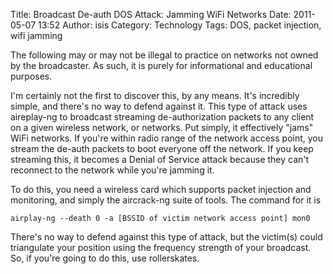 Title: Broadcast De-auth DOS Attack: Jamming WiFi Networks
Date: 2011-05-07 13:52
Author: isis
Category: Technology
Tags: DOS, packet injection, wifi jamming

The following may or may not be illegal to practice on networks not
owned by the broadcaster. As such, it is purely for informational and
educational purposes.

I'm certainly not the first to discover this, by any means. It's
incredibly simple, and there's no way to defend against it. This type of
attack uses aireplay-ng to broadcast streaming de-authorization packets
to any client on a given wireless network, or networks. Put simply, it
effectively "jams" WiFi networks. If you're within radio range of the
network access point, you stream the de-auth packets to boot everyone
off the network. If you keep streaming this, it becomes a Denial of
Service attack because they can't reconnect to the network while you're
jamming it.

To do this, you need a wireless card which supports packet injection and
monitoring, and simply the aircrack-ng suite of tools. The command for
it is

    airplay-ng --death 0 -a [BSSID of victim network access point] mon0

There's no way to defend against this type of attack, but the victim(s)
could triangulate your position using the frequency strength of your
broadcast. So, if you're going to do this, use rollerskates.
